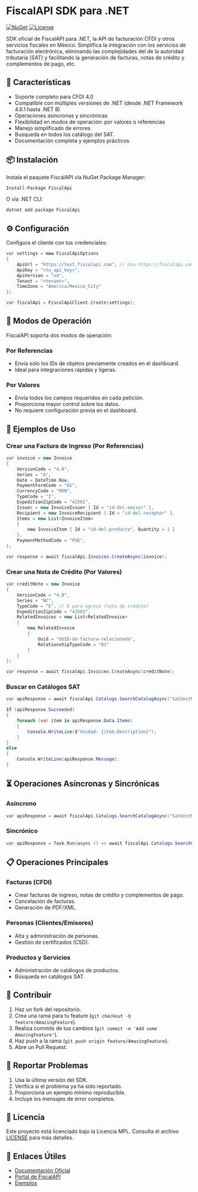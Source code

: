 # FiscalAPI SDK para .NET

[![NuGet](https://img.shields.io/nuget/v/FiscalApi.svg)](https://www.nuget.org/packages/FiscalApi/)
[![License](https://img.shields.io/github/license/FiscalAPI/fiscalapi-net)](https://github.com/FiscalAPI/fiscalapi-net/blob/main/LICENSE)

SDK oficial de FiscalAPI para .NET, la API de facturación CFDI y otros servicios fiscales en México. Simplifica la integración con los servicios de facturación electrónica, eliminando las complejidades del de la autoridad tributaria (SAT) y facilitando la generación de facturas, notas de crédito y complementos de pago, etc.

## 🚀 Características

- Soporte completo para CFDI 4.0
- Compatible con múltiples versiones de .NET (desde .NET Framework 4.6.1 hasta .NET 8)
- Operaciones asíncronas y sincrónicas
- Flexibilidad en modos de operación: por valores o referencias
- Manejo simplificado de errores
- Busqueda en todos los catálogo  del SAT.
- Documentación completa y ejemplos prácticos

## 📦 Instalación

Instala el paquete FiscalAPI vía NuGet Package Manager:

```bash
Install-Package FiscalApi
```

O vía .NET CLI:

```bash
dotnet add package FiscalApi
```

## ⚙️ Configuración

Configura el cliente con tus credenciales:

```csharp
var settings = new FiscalApiOptions
{
    ApiUrl = "https://test.fiscalapi.com", // Usa https://fiscalapi.com para producción
    ApiKey = "<tu_api_key>",
    ApiVersion = "v4",
    Tenant = "<tenant>",
    TimeZone = "America/Mexico_City"
};

var fiscalApi = FiscalApiClient.Create(settings);
```

## 🔄 Modos de Operación

FiscalAPI soporta dos modos de operación:

### Por Referencias
- Envía solo los IDs de objetos previamente creados en el dashboard.
- Ideal para integraciones rápidas y ligeras.

### Por Valores
- Envía todos los campos requeridos en cada petición.
- Proporciona mayor control sobre los datos.
- No requiere configuración previa en el dashboard.

## 📝 Ejemplos de Uso

### Crear una Factura de Ingreso (Por Referencias)

```csharp
var invoice = new Invoice
{
    VersionCode = "4.0",
    Series = "A",
    Date = DateTime.Now,
    PaymentFormCode = "01",
    CurrencyCode = "MXN",
    TypeCode = "I",
    ExpeditionZipCode = "42501",
    Issuer = new InvoiceIssuer { Id = "id-del-emisor" },
    Recipient = new InvoiceRecipient { Id = "id-del-receptor" },
    Items = new List<InvoiceItem>
    {
        new InvoiceItem { Id = "id-del-producto", Quantity = 1 }
    },
    PaymentMethodCode = "PUE",
};

var response = await fiscalApi.Invoices.CreateAsync(invoice);
```

### Crear una Nota de Crédito (Por Valores)

```csharp
var creditNote = new Invoice
{
    VersionCode = "4.0",
    Series = "NC",
    TypeCode = "E", // E para egreso (nota de crédito)
    ExpeditionZipCode = "42501",
    RelatedInvoices = new List<RelatedInvoice>
    {
        new RelatedInvoice
        {
            Uuid = "UUID-de-factura-relacionada",
            RelationshipTypeCode = "01"
        }
    }
};

var response = await fiscalApi.Invoices.CreateAsync(creditNote);
```

### Buscar en Catálogos SAT

```csharp
var apiResponse = await fiscalApi.Catalogs.SearchCatalogAsync("SatUnitMeasurements", "inter", 1, 10);

if (apiResponse.Succeeded)
{
    foreach (var item in apiResponse.Data.Items)
    {
        Console.WriteLine($"Unidad: {item.Description}");
    }
}
else
{
    Console.WriteLine(apiResponse.Message);
}
```

## ⏳ Operaciones Asíncronas y Sincrónicas

### Asíncrono

```csharp
var apiResponse = await fiscalApi.Catalogs.SearchCatalogAsync("SatUnitMeasurements", "inter", 1, 10);
```

### Sincrónico

```csharp
var apiResponse = Task.Run(async () => await fiscalApi.Catalogs.SearchCatalogAsync("SatUnitMeasurements", "inter", 1, 10)).Result;
```

## 📋 Operaciones Principales

### Facturas (CFDI)
- Crear facturas de ingreso, notas de crédito y complementos de pago.
- Cancelación de facturas.
- Generación de PDF/XML.

### Personas (Clientes/Emisores)
- Alta y administración de personas.
- Gestión de certificados (CSD).

### Productos y Servicios
- Administración de catálogos de productos.
- Búsqueda en catálogos SAT.

## 🤝 Contribuir

1. Haz un fork del repositorio.
2. Crea una rama para tu feature (`git checkout -b feature/AmazingFeature`).
3. Realiza commits de tus cambios (`git commit -m 'Add some AmazingFeature'`).
4. Haz push a la rama (`git push origin feature/AmazingFeature`).
5. Abre un Pull Request.

## 🐛 Reportar Problemas

1. Usa la última versión del SDK.
2. Verifica si el problema ya ha sido reportado.
3. Proporciona un ejemplo mínimo reproducible.
4. Incluye los mensajes de error completos.

## 📄 Licencia

Este proyecto está licenciado bajo la Licencia MPL. Consulta el archivo [LICENSE](LICENSE.txt) para más detalles.

## 🔗 Enlaces Útiles

- [Documentación Oficial](https://docs.fiscalapi.com)
- [Portal de FiscalAPI](https://fiscalapi.com)
- [Ejemplos](https://github.com/FiscalAPI/fiscalapi-samples-net-winforms)

